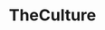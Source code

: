 ---
title: TheCulture
crosslinks:
- Grapp
- whowouldwin
- MachineLearning
- WarshipPorn
- RetroFuturism
- scifi
- C25K
- Drama
- Showerthoughts
- Fitness
- AskReddit
- doctorwho
- ImaginaryLandscapes
- gifs
- Futurology
- infinitefunspace
- announcements
- alternatehistory
---